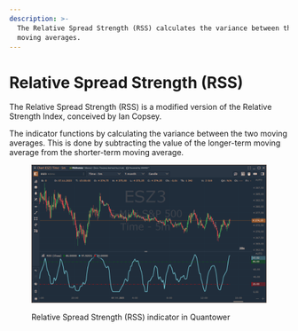```yaml
---
description: >-
  The Relative Spread Strength (RSS) calculates the variance between the two
  moving averages.
---
```


# Relative Spread Strength (RSS)

The Relative Spread Strength (RSS) is a modified version of the Relative Strength Index, conceived by Ian Copsey.&#x20;

The indicator functions by calculating the variance between the two moving averages. This is done by subtracting the value of the longer-term moving average from the shorter-term moving average.

<figure><img src="../../../../.gitbook/assets/image (1) (1).png" alt=""><figcaption><p>Relative Spread Strength (RSS) indicator in Quantower</p></figcaption></figure>



